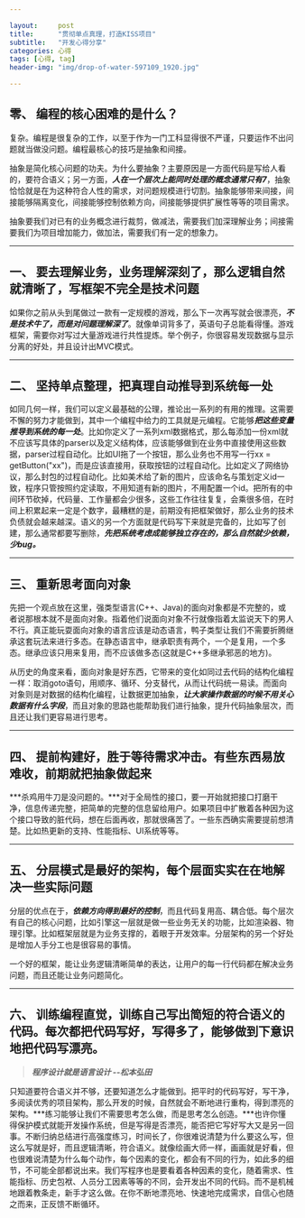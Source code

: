 ```yaml
---

layout:     post
title:      "贯彻单点真理，打造KISS项目"
subtitle:   "开发心得分享"
categories: 心得
tags: [心得, tag]
header-img: "img/drop-of-water-597109_1920.jpg"

---
```




## 零、 编程的核心困难的是什么？

复杂。编程是很复杂的工作，以至于作为一门工科显得很不严谨，只要运作不出问题就当做没问题。编程最核心的技巧是抽象和间接。

抽象是简化核心问题的功夫。为什么要抽象？主要原因是一方面代码是写给人看的，要符合语义；另一方面，***人在一个层次上能同时处理的概念通常只有7***，抽象恰恰就是在为这种符合人性的需求，对问题规模进行切割。抽象能够带来间接，间接能够隔离变化，间接能够控制依赖方向，间接能够提供扩展性等等的项目需求。

抽象要我们对已有的业务概念进行裁剪，做减法，需要我们加深理解业务；间接需要我们为项目增加能力，做加法，需要我们有一定的想象力。

---

## 一、 要去理解业务，业务理解深刻了，那么逻辑自然就清晰了，写框架不完全是技术问题

如果你之前从头到尾做过一款有一定规模的游戏，那么下一次再写就会很漂亮，***不是技术牛了，而是对问题理解深了***。就像单词背多了，英语句子总能看得懂。游戏框架，需要你对写过大量游戏进行共性提炼。举个例子，你很容易发现数据与显示分离的好处，并且设计出MVC模式。


---

## 二、 坚持单点整理，把真理自动推导到系统每一处

如同几何一样，我们可以定义最基础的公理，推论出一系列的有用的推理。这需要不懈的努力才能做到，其中一个编程中给力的工具就是元编程。它能够***把这些变量推导到系统的每一处***。比如你定义了一系列xml数据格式，那么每添加一份xml就不应该写具体的parser以及定义结构体，应该能够做到在业务中直接使用这些数据，parser过程自动化。比如UI拖了一个按钮，那么业务也不用写一行xx = getButton("xx")，而是应该直接用，获取按钮的过程自动化。比如定义了网络协议，那么封包的过程自动化。比如美术给了新的图片，应该命名与策划定义id一致，程序只管按照约定读取，不用知道有新的图片，不用配置一个id。把所有的中间环节砍掉，代码量、工作量都会少很多，这些工作往往复复，会乘很多倍，在时间上积累起来一定是个数字，最糟糕的是，前期没有把框架做好，那么业务的技术负债就会越来越深。语义的另一个方面就是代码写下来就是完备的，比如写了创建，那么通常都要写删除，***先把系统考虑成能够独立存在的，那么自然就少依赖，少bug。***

---

## 三、 重新思考面向对象

先把一个观点放在这里，强类型语言(C++、Java)的面向对象都是不完整的，或者说那根本就不是面向对象。指着他们说面向对象不行就像指着太监说天下的男人不行。真正能玩耍面向对象的语言应该是动态语言，鸭子类型让我们不需要折腾继承这套玩法来进行多态。在静态语言中，继承职责有两个，一个是复用，一个多态。继承应该只用来复用，而不应该做多态(这就是C++多继承邪恶的地方)。

从历史的角度来看，面向对象是好东西，它带来的变化如同过去代码的结构化编程一样：取消goto语句，用顺序、循环、分支替代，从而让代码统一易读。而面向对象则是对数据的结构化编程，让数据更加抽象，***让大家操作数据的时候不用关心数据有什么字段***，而且对象的思路也能帮助我们进行抽象，提升代码抽象层次，而且还让我们更容易进行思考。

---

## 四、 提前构建好，胜于等待需求冲击。有些东西易放难收，前期就把抽象做起来

***杀鸡用牛刀是没问题的。***对于全局性的接口，要一开始就把接口打磨干净，信息传递完整，把简单的完整的信息留给用户。如果项目中扩散着各种因为这个接口导致的脏代码，想在后面再收，那就很痛苦了。一些东西确实需要提前想清楚。比如热更新的支持、性能指标、UI系统等等。

---

## 五、 分层模式是最好的架构，每个层面实实在在地解决一些实际问题

分层的优点在于，***依赖方向得到最好的控制***，而且代码复用高、耦合低。每个层次有自己的核心问题，比如引擎这一层就是做一些业务无关的功能，比如渲染器、物理引擎。比如框架层就是为业务支撑的，着眼于开发效率。分层架构的另一个好处是增加人手分工也是很容易的事情。

一个好的框架，能让业务逻辑清晰简单的表达，让用户的每一行代码都在解决业务问题，而且还能让业务问题简化。


---

## 六、 训练编程直觉，训练自己写出简短的符合语义的代码。每次都把代码写好，写得多了，能够做到下意识地把代码写漂亮。


> ***程序设计就是语言设计 --松本弘田***

只知道要符合语义并不够，还要知道怎么才能做到。把平时的代码写好，写干净，多阅读优秀的项目架构，那么开发的时候，自然就会不断地进行重构，得到漂亮的架构。***练习能够让我们不需要思考怎么做，而是思考怎么创造。***也许你懂得保护模式就能开发操作系统，但是写得是否漂亮，能否把它写好写大又是另一回事。不断归纳总结进行高强度练习，时间长了，你很难说清楚为什么要这么写，但这么写就是好，而且逻辑清晰，符合语义。就像绘画大师一样，画画就是好看，但也很难说清楚为什么每个动作，每个因素的变化，都会有不同的行为，如此多的细节，不可能全部都说出来。我们写程序也是要看着各种因素的变化，随着需求、性能指标、历史包袱、人员分工因素等等的不同，会开发出不同的代码。而不是机械地跟着教条走，新手才这么做。在你不断地漂亮地、快速地完成需求，自信心也随之而来，正反馈不断循环。